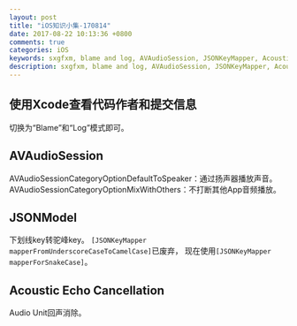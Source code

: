 ```yaml
---
layout: post
title: "iOS知识小集-170814"
date: 2017-08-22 10:13:36 +0800
comments: true
categories: iOS
keywords: sxgfxm, blame and log, AVAudioSession, JSONKeyMapper, Acoustic Echo Cancellation
description: sxgfxm, blame and log, AVAudioSession, JSONKeyMapper, Acoustic Echo Cancellation
---
```


## 使用Xcode查看代码作者和提交信息
切换为“Blame”和“Log”模式即可。

## AVAudioSession
AVAudioSessionCategoryOptionDefaultToSpeaker：通过扬声器播放声音。  
AVAudioSessionCategoryOptionMixWithOthers：不打断其他App音频播放。

## JSONModel
下划线key转驼峰key。
`[JSONKeyMapper mapperFromUnderscoreCaseToCamelCase]`已废弃，
现在使用`[JSONKeyMapper mapperForSnakeCase]`。

## Acoustic Echo Cancellation
Audio Unit回声消除。